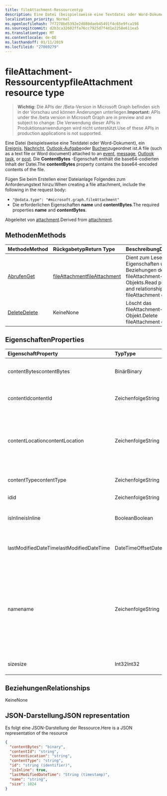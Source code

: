 ```yaml
---
title: fileAttachment-Ressourcentyp
description: Eine Datei (beispielsweise eine Textdatei oder Word-Dokument), ein Ereignis zugeordnet ist,
localization_priority: Normal
ms.openlocfilehash: 7f7270bd5392e2d880daeb45491f4c65e9fca198
ms.sourcegitcommit: d2b3ca32602ffa76cc7925d7f4d1e2258e611ea5
ms.translationtype: MT
ms.contentlocale: de-DE
ms.lasthandoff: 01/11/2019
ms.locfileid: "27869279"
---
```

# <a name="fileattachment-resource-type"></a><span data-ttu-id="5f9c6-103">fileAttachment-Ressourcentyp</span><span class="sxs-lookup"><span data-stu-id="5f9c6-103">fileAttachment resource type</span></span>

> <span data-ttu-id="5f9c6-104">**Wichtig:** Die APIs der /Beta-Version in Microsoft Graph befinden sich in der Vorschau und können Änderungen unterliegen.</span><span class="sxs-lookup"><span data-stu-id="5f9c6-104">**Important:** APIs under the /beta version in Microsoft Graph are in preview and are subject to change.</span></span> <span data-ttu-id="5f9c6-105">Die Verwendung dieser APIs in Produktionsanwendungen wird nicht unterstützt.</span><span class="sxs-lookup"><span data-stu-id="5f9c6-105">Use of these APIs in production applications is not supported.</span></span>

<span data-ttu-id="5f9c6-106">Eine Datei (beispielsweise eine Textdatei oder Word-Dokument), ein [Ereignis](../resources/event.md), [Nachricht](../resources/message.md), [Outlook-Aufgabe](../resources/outlooktask.md)oder [Buchen](../resources/post.md)zugeordnet ist.</span><span class="sxs-lookup"><span data-stu-id="5f9c6-106">A file (such as a text file or Word document) attached to an [event](../resources/event.md), [message](../resources/message.md), [Outlook task](../resources/outlooktask.md), or [post](../resources/post.md).</span></span> <span data-ttu-id="5f9c6-107">Die **ContentBytes** -Eigenschaft enthält die base64-codierten Inhalt der Datei.</span><span class="sxs-lookup"><span data-stu-id="5f9c6-107">The  **contentBytes** property contains the base64-encoded contents of the file.</span></span>  

<span data-ttu-id="5f9c6-108">Fügen Sie beim Erstellen einer Dateianlage Folgendes zum Anforderungstext hinzu:</span><span class="sxs-lookup"><span data-stu-id="5f9c6-108">When creating a file attachment, include the following in the request body:</span></span>

* `"@odata.type": "#microsoft.graph.fileAttachment"`
* <span data-ttu-id="5f9c6-109">Die erforderlichen Eigenschaften **name** und **contentBytes**.</span><span class="sxs-lookup"><span data-stu-id="5f9c6-109">The required properties **name** and **contentBytes**.</span></span>

<span data-ttu-id="5f9c6-110">Abgeleitet von [attachment](attachment.md).</span><span class="sxs-lookup"><span data-stu-id="5f9c6-110">Derived from [attachment](attachment.md).</span></span>

## <a name="methods"></a><span data-ttu-id="5f9c6-111">Methoden</span><span class="sxs-lookup"><span data-stu-id="5f9c6-111">Methods</span></span>

| <span data-ttu-id="5f9c6-112">Methode</span><span class="sxs-lookup"><span data-stu-id="5f9c6-112">Method</span></span>       | <span data-ttu-id="5f9c6-113">Rückgabetyp</span><span class="sxs-lookup"><span data-stu-id="5f9c6-113">Return Type</span></span>  |<span data-ttu-id="5f9c6-114">Beschreibung</span><span class="sxs-lookup"><span data-stu-id="5f9c6-114">Description</span></span>|
|:---------------|:--------|:----------|
|[<span data-ttu-id="5f9c6-115">Abrufen</span><span class="sxs-lookup"><span data-stu-id="5f9c6-115">Get</span></span>](../api/attachment-get.md) | [<span data-ttu-id="5f9c6-116">fileAttachment</span><span class="sxs-lookup"><span data-stu-id="5f9c6-116">fileAttachment</span></span>](fileattachment.md) |<span data-ttu-id="5f9c6-117">Dient zum Lesen der Eigenschaften und der Beziehungen des fileAttachment-Objekts.</span><span class="sxs-lookup"><span data-stu-id="5f9c6-117">Read properties and relationships of fileAttachment object.</span></span>|
|[<span data-ttu-id="5f9c6-118">Delete</span><span class="sxs-lookup"><span data-stu-id="5f9c6-118">Delete</span></span>](../api/attachment-delete.md) | <span data-ttu-id="5f9c6-119">Keine</span><span class="sxs-lookup"><span data-stu-id="5f9c6-119">None</span></span> |<span data-ttu-id="5f9c6-120">Löscht das fileAttachment-Objekt.</span><span class="sxs-lookup"><span data-stu-id="5f9c6-120">Delete fileAttachment object.</span></span> |

## <a name="properties"></a><span data-ttu-id="5f9c6-121">Eigenschaften</span><span class="sxs-lookup"><span data-stu-id="5f9c6-121">Properties</span></span>
| <span data-ttu-id="5f9c6-122">Eigenschaft</span><span class="sxs-lookup"><span data-stu-id="5f9c6-122">Property</span></span>     | <span data-ttu-id="5f9c6-123">Typ</span><span class="sxs-lookup"><span data-stu-id="5f9c6-123">Type</span></span>   |<span data-ttu-id="5f9c6-124">Beschreibung</span><span class="sxs-lookup"><span data-stu-id="5f9c6-124">Description</span></span>|
|:---------------|:--------|:----------|
|<span data-ttu-id="5f9c6-125">contentBytes</span><span class="sxs-lookup"><span data-stu-id="5f9c6-125">contentBytes</span></span>|<span data-ttu-id="5f9c6-126">Binär</span><span class="sxs-lookup"><span data-stu-id="5f9c6-126">Binary</span></span>|<span data-ttu-id="5f9c6-127">Der base64-codierte Inhalt der Datei.</span><span class="sxs-lookup"><span data-stu-id="5f9c6-127">The base64-encoded contents of the file.</span></span>|
|<span data-ttu-id="5f9c6-128">contentId</span><span class="sxs-lookup"><span data-stu-id="5f9c6-128">contentId</span></span>|<span data-ttu-id="5f9c6-129">Zeichenfolge</span><span class="sxs-lookup"><span data-stu-id="5f9c6-129">String</span></span>|<span data-ttu-id="5f9c6-130">Die ID der Anlage im Exchange-Speicher.</span><span class="sxs-lookup"><span data-stu-id="5f9c6-130">The ID of the attachment in the Exchange store.</span></span>|
|<span data-ttu-id="5f9c6-131">contentLocation</span><span class="sxs-lookup"><span data-stu-id="5f9c6-131">contentLocation</span></span>|<span data-ttu-id="5f9c6-132">Zeichenfolge</span><span class="sxs-lookup"><span data-stu-id="5f9c6-132">String</span></span>|<span data-ttu-id="5f9c6-133">Der URI (Uniform Resource Identifier), der dem Speicherort des Anlageninhalts entspricht.</span><span class="sxs-lookup"><span data-stu-id="5f9c6-133">The Uniform Resource Identifier (URI) that corresponds to the location of the content of the attachment.</span></span>|
|<span data-ttu-id="5f9c6-134">contentType</span><span class="sxs-lookup"><span data-stu-id="5f9c6-134">contentType</span></span>|<span data-ttu-id="5f9c6-135">Zeichenfolge</span><span class="sxs-lookup"><span data-stu-id="5f9c6-135">String</span></span>|<span data-ttu-id="5f9c6-136">Der Inhaltstyp der Anlage.</span><span class="sxs-lookup"><span data-stu-id="5f9c6-136">The content type of the attachment.</span></span>|
|<span data-ttu-id="5f9c6-137">id</span><span class="sxs-lookup"><span data-stu-id="5f9c6-137">id</span></span>|<span data-ttu-id="5f9c6-138">Zeichenfolge</span><span class="sxs-lookup"><span data-stu-id="5f9c6-138">String</span></span>|<span data-ttu-id="5f9c6-139">Die Anlagen-ID.</span><span class="sxs-lookup"><span data-stu-id="5f9c6-139">The attachment ID.</span></span>|
|<span data-ttu-id="5f9c6-140">isInline</span><span class="sxs-lookup"><span data-stu-id="5f9c6-140">isInline</span></span>|<span data-ttu-id="5f9c6-141">Boolean</span><span class="sxs-lookup"><span data-stu-id="5f9c6-141">Boolean</span></span>|<span data-ttu-id="5f9c6-142">True, wenn es sich um eine Inlineanlage handelt.</span><span class="sxs-lookup"><span data-stu-id="5f9c6-142">Set to true if this is an inline attachment.</span></span>|
|<span data-ttu-id="5f9c6-143">lastModifiedDateTime</span><span class="sxs-lookup"><span data-stu-id="5f9c6-143">lastModifiedDateTime</span></span>|<span data-ttu-id="5f9c6-144">DateTimeOffset</span><span class="sxs-lookup"><span data-stu-id="5f9c6-144">DateTimeOffset</span></span>|<span data-ttu-id="5f9c6-145">Datum und Uhrzeit der letzten Änderung der Anlage.</span><span class="sxs-lookup"><span data-stu-id="5f9c6-145">The date and time when the attachment was last modified.</span></span>|
|<span data-ttu-id="5f9c6-146">name</span><span class="sxs-lookup"><span data-stu-id="5f9c6-146">name</span></span>|<span data-ttu-id="5f9c6-147">Zeichenfolge</span><span class="sxs-lookup"><span data-stu-id="5f9c6-147">String</span></span>|<span data-ttu-id="5f9c6-148">Der Name, der den Text darstellt, der unter dem Symbol für die eingebettete Anlage angezeigt wird. Dies muss nicht der tatsächliche Dateiname sein.</span><span class="sxs-lookup"><span data-stu-id="5f9c6-148">The name representing the text that is displayed below the icon representing the embedded attachment.This does not need to be the actual file name.</span></span>|
|<span data-ttu-id="5f9c6-149">size</span><span class="sxs-lookup"><span data-stu-id="5f9c6-149">size</span></span>|<span data-ttu-id="5f9c6-150">Int32</span><span class="sxs-lookup"><span data-stu-id="5f9c6-150">Int32</span></span>|<span data-ttu-id="5f9c6-151">Die Größe der Anlage in Byte.</span><span class="sxs-lookup"><span data-stu-id="5f9c6-151">The size in bytes of the attachment.</span></span>|

## <a name="relationships"></a><span data-ttu-id="5f9c6-152">Beziehungen</span><span class="sxs-lookup"><span data-stu-id="5f9c6-152">Relationships</span></span>
<span data-ttu-id="5f9c6-153">Keine</span><span class="sxs-lookup"><span data-stu-id="5f9c6-153">None</span></span>


## <a name="json-representation"></a><span data-ttu-id="5f9c6-154">JSON-Darstellung</span><span class="sxs-lookup"><span data-stu-id="5f9c6-154">JSON representation</span></span>

<span data-ttu-id="5f9c6-155">Es folgt eine JSON-Darstellung der Ressource.</span><span class="sxs-lookup"><span data-stu-id="5f9c6-155">Here is a JSON representation of the resource</span></span>

<!-- {
  "blockType": "resource",
  "optionalProperties": [

  ],
  "@odata.type": "microsoft.graph.fileAttachment"
}-->

```json
{
  "contentBytes": "binary",
  "contentId": "string",
  "contentLocation": "string",
  "contentType": "string",
  "id": "string (identifier)",
  "isInline": true,
  "lastModifiedDateTime": "String (timestamp)",
  "name": "string",
  "size": 1024
}

```

<!-- uuid: 8fcb5dbc-d5aa-4681-8e31-b001d5168d79
2015-10-25 14:57:30 UTC -->
<!-- {
  "type": "#page.annotation",
  "description": "fileAttachment resource",
  "keywords": "",
  "section": "documentation",
  "tocPath": ""
}-->
